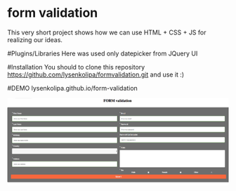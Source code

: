 # form validation
This very short project shows how we can use HTML + CSS + JS for realizing our ideas.

#Plugins/Libraries
Here was used only datepicker from JQuery UI

#Installation
You should to clone this repository https://github.com/lysenkolipa/formvalidation.git and use it :)

#DEMO
lysenkolipa.github.io/form-validation

![alt text](https://github.com/lysenkolipa/formvalidation/blob/master/%D0%A1%D0%BD%D0%B8%D0%BC%D0%BE%D0%BA%20%D1%8D%D0%BA%D1%80%D0%B0%D0%BD%D0%B0%202018-07-12%20%D0%B2%2016.08.14.png)
